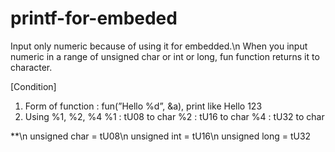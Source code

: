 # printf-for-embeded

Input only numeric because of using it for embedded.\n
When you input numeric in a range of unsigned char or int or long, fun function returns it to character.

[Condition]
1. Form of function : fun(”Hello %d”, &a),  print like Hello 123
2. Using %1, %2, %4
   %1 : tU08 to char
   %2 : tU16 to char
   %4 : tU32 to char

**\n
unsigned char = tU08\n
unsigned int = tU16\n
unsigned long = tU32
